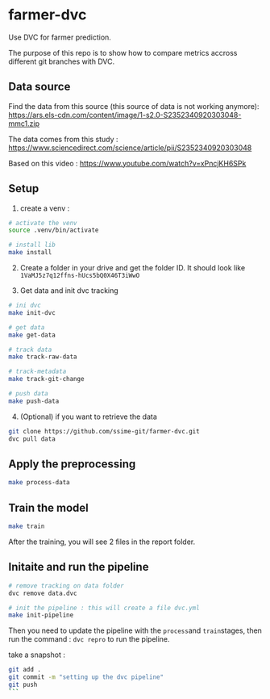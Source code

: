 # farmer-dvc
Use DVC for farmer prediction.

The purpose of this repo is to show how to compare metrics accross different git branches with DVC.

## Data source

Find the data from this source (this source of data is not working anymore): https://ars.els-cdn.com/content/image/1-s2.0-S2352340920303048-mmc1.zip

The data comes from this study : https://www.sciencedirect.com/science/article/pii/S2352340920303048

Based on this video : https://www.youtube.com/watch?v=xPncjKH6SPk

## Setup

1. create a venv :

```sh
# activate the venv
source .venv/bin/activate

# install lib
make install
```

2. Create a folder in your drive and get the folder ID. It should look like `1VaMJ5z7q12ffns-hUcs5bQ0X46T3iWwO`

3. Get data and init dvc tracking

```sh
# ini dvc
make init-dvc

# get data
make get-data

# track data
make track-raw-data

# track-metadata
make track-git-change

# push data
make push-data
```

4. (Optional) if you want to retrieve the data

```sh
git clone https://github.com/ssime-git/farmer-dvc.git
dvc pull data
```

## Apply the preprocessing

```sh
make process-data
```

## Train the model

```sh
make train
```

After the training, you will see 2 files in the report folder.

## Initaite and run the pipeline

```sh
# remove tracking on data folder
dvc remove data.dvc

# init the pipeline : this will create a file dvc.yml
make init-pipeline
```

Then you need to update the pipeline with the `process`and `train`stages, then run the command : `dvc repro` to run the pipeline.

take a snapshot :

````sh
git add .
git commit -m "setting up the dvc pipeline"
git push
```